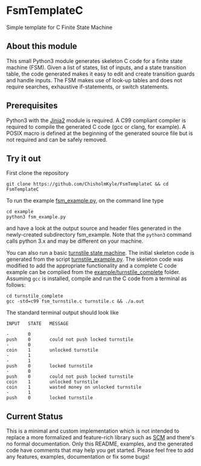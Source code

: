 # FsmTemplateC #

Simple template for C Finite State Machine

## About this module ##

This small Python3 module generates skeleton C code for a finite state machine (FSM). Given a list of states, list of inputs, and a state transition table, the code generated makes it easy to edit and create transition guards and handle inputs. The FSM makes use of look-up tables and does not require searches, exhaustive if-statements, or switch statements.

## Prerequisites ##

Python3 with the [Jinja2](http://jinja.pocoo.org) module is required. A C99 compliant compiler is required to compile the generated C code (gcc or clang, for example). A POSIX macro is defined at the beginning of the generated source file but is not required and can be safely removed.

## Try it out ##

First clone the repository

    git clone https://github.com/ChisholmKyle/FsmTemplateC && cd FsmTemplateC

To run the example [fsm_example.py](example/fsm_example.py), on the command line type

    cd example
    python3 fsm_example.py

and have a look at the output source and header files generated in the newly-created
subdirectory fsm_example. Note that the `python3` command calls python 3.x and may be different on your machine.

You can also run a basic [turnstile state machine](https://en.wikipedia.org/wiki/Finite-state_machine#Example:_coin-operated_turnstile). The initial skeleton code is generated from the script [turnstile_example.py](example/turnstile_example.py). The skeleton code was modified to add the appropriate functionality and a complete C code example can be complied from the [example/turnstile_complete](example/turnstile_complete) folder. Assuming `gcc` is installed, compile and run the C code from a terminal as follows:

    cd turnstile_complete
    gcc -std=c99 fsm_turnstile.c turnstile.c && ./a.out

The standard terminal output should look like

    INPUT   STATE   MESSAGE

    -       0
    push    0       could not push locked turnstile
    -       0
    coin    1       unlocked turnstile
    -       1
    -       1
    push    0       locked turnstile
    -       0
    push    0       could not push locked turnstile
    coin    1       unlocked turnstile
    coin    1       wasted money on unlocked turnstile
    -       1
    push    0       locked turnstile

## Current Status ##

This is a minimal and custom implementation which is not intended to replace a more formalized and feature-rich library such as [SCM](http://smc.sourceforge.net) and there's no formal documentation. Only this README, examples, and the generated code have comments that may help you get started. Please feel free to add any features, examples, documentation or fix some bugs!
